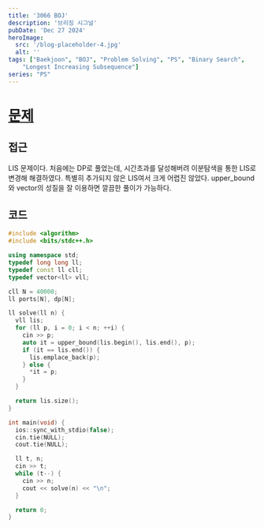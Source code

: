 ```yaml
---
title: '3066 BOJ'
description: '브리징 시그널'
pubDate: 'Dec 27 2024'
heroImage:
  src: '/blog-placeholder-4.jpg'
  alt: ''
tags: ["Baekjoon", "BOJ", "Problem Solving", "PS", "Binary Search", 
    "Longest Increasing Subsequence"]
series: "PS"
---
```


# [문제](https://www.acmicpc.net/problem/3066)

## 접근

LIS 문제이다. 
처음에는 DP로 풀었는데, 시간초과를 달성해버려 이분탐색을 통한 LIS로 변경해 해결하였다.
특별히 추가되지 않은 LIS여서 크게 어렵진 않았다.
upper_bound와 vector의 성질을 잘 이용하면 깔끔한 풀이가 가능하다.

## 코드

```c++
#include <algorithm>
#include <bits/stdc++.h>

using namespace std;
typedef long long ll;
typedef const ll cll;
typedef vector<ll> vll;

cll N = 40000;
ll ports[N], dp[N];

ll solve(ll n) {
  vll lis;
  for (ll p, i = 0; i < n; ++i) {
    cin >> p;
    auto it = upper_bound(lis.begin(), lis.end(), p);
    if (it == lis.end()) {
      lis.emplace_back(p);
    } else {
      *it = p;
    }
  }

  return lis.size();
}

int main(void) {
  ios::sync_with_stdio(false);
  cin.tie(NULL);
  cout.tie(NULL);

  ll t, n;
  cin >> t;
  while (t--) {
    cin >> n;
    cout << solve(n) << "\n";
  }

  return 0;
}
```